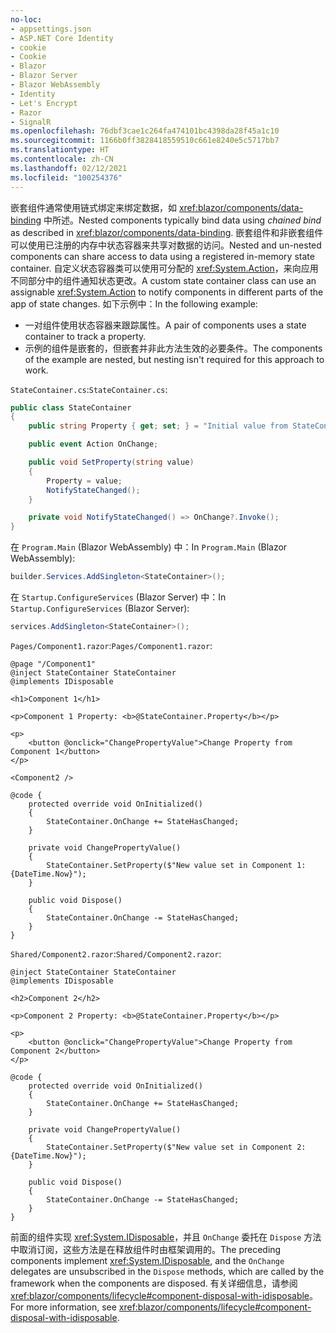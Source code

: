 ```yaml
---
no-loc:
- appsettings.json
- ASP.NET Core Identity
- cookie
- Cookie
- Blazor
- Blazor Server
- Blazor WebAssembly
- Identity
- Let's Encrypt
- Razor
- SignalR
ms.openlocfilehash: 76dbf3cae1c264fa474101bc4398da28f45a1c10
ms.sourcegitcommit: 1166b0ff3828418559510c661e8240e5c5717bb7
ms.translationtype: HT
ms.contentlocale: zh-CN
ms.lasthandoff: 02/12/2021
ms.locfileid: "100254376"
---
```

<span data-ttu-id="2fb3b-101">嵌套组件通常使用链式绑定来绑定数据，如 <xref:blazor/components/data-binding> 中所述。</span><span class="sxs-lookup"><span data-stu-id="2fb3b-101">Nested components typically bind data using *chained bind* as described in <xref:blazor/components/data-binding>.</span></span> <span data-ttu-id="2fb3b-102">嵌套组件和非嵌套组件可以使用已注册的内存中状态容器来共享对数据的访问。</span><span class="sxs-lookup"><span data-stu-id="2fb3b-102">Nested and un-nested components can share access to data using a registered in-memory state container.</span></span> <span data-ttu-id="2fb3b-103">自定义状态容器类可以使用可分配的 <xref:System.Action>，来向应用不同部分中的组件通知状态更改。</span><span class="sxs-lookup"><span data-stu-id="2fb3b-103">A custom state container class can use an assignable <xref:System.Action> to notify components in different parts of the app of state changes.</span></span> <span data-ttu-id="2fb3b-104">如下示例中：</span><span class="sxs-lookup"><span data-stu-id="2fb3b-104">In the following example:</span></span>

* <span data-ttu-id="2fb3b-105">一对组件使用状态容器来跟踪属性。</span><span class="sxs-lookup"><span data-stu-id="2fb3b-105">A pair of components uses a state container to track a property.</span></span>
* <span data-ttu-id="2fb3b-106">示例的组件是嵌套的，但嵌套并非此方法生效的必要条件。</span><span class="sxs-lookup"><span data-stu-id="2fb3b-106">The components of the example are nested, but nesting isn't required for this approach to work.</span></span>

<span data-ttu-id="2fb3b-107">`StateContainer.cs`:</span><span class="sxs-lookup"><span data-stu-id="2fb3b-107">`StateContainer.cs`:</span></span>

```csharp
public class StateContainer
{
    public string Property { get; set; } = "Initial value from StateContainer";

    public event Action OnChange;

    public void SetProperty(string value)
    {
        Property = value;
        NotifyStateChanged();
    }

    private void NotifyStateChanged() => OnChange?.Invoke();
}
```

<span data-ttu-id="2fb3b-108">在 `Program.Main` (Blazor WebAssembly) 中：</span><span class="sxs-lookup"><span data-stu-id="2fb3b-108">In `Program.Main` (Blazor WebAssembly):</span></span>

```csharp
builder.Services.AddSingleton<StateContainer>();
```

<span data-ttu-id="2fb3b-109">在 `Startup.ConfigureServices` (Blazor Server) 中：</span><span class="sxs-lookup"><span data-stu-id="2fb3b-109">In `Startup.ConfigureServices` (Blazor Server):</span></span>

```csharp
services.AddSingleton<StateContainer>();
```

<span data-ttu-id="2fb3b-110">`Pages/Component1.razor`:</span><span class="sxs-lookup"><span data-stu-id="2fb3b-110">`Pages/Component1.razor`:</span></span>

```razor
@page "/Component1"
@inject StateContainer StateContainer
@implements IDisposable

<h1>Component 1</h1>

<p>Component 1 Property: <b>@StateContainer.Property</b></p>

<p>
    <button @onclick="ChangePropertyValue">Change Property from Component 1</button>
</p>

<Component2 />

@code {
    protected override void OnInitialized()
    {
        StateContainer.OnChange += StateHasChanged;
    }

    private void ChangePropertyValue()
    {
        StateContainer.SetProperty($"New value set in Component 1: {DateTime.Now}");
    }

    public void Dispose()
    {
        StateContainer.OnChange -= StateHasChanged;
    }
}
```

<span data-ttu-id="2fb3b-111">`Shared/Component2.razor`:</span><span class="sxs-lookup"><span data-stu-id="2fb3b-111">`Shared/Component2.razor`:</span></span>

```razor
@inject StateContainer StateContainer
@implements IDisposable

<h2>Component 2</h2>

<p>Component 2 Property: <b>@StateContainer.Property</b></p>

<p>
    <button @onclick="ChangePropertyValue">Change Property from Component 2</button>
</p>

@code {
    protected override void OnInitialized()
    {
        StateContainer.OnChange += StateHasChanged;
    }

    private void ChangePropertyValue()
    {
        StateContainer.SetProperty($"New value set in Component 2: {DateTime.Now}");
    }

    public void Dispose()
    {
        StateContainer.OnChange -= StateHasChanged;
    }
}
```

<span data-ttu-id="2fb3b-112">前面的组件实现 <xref:System.IDisposable>，并且 `OnChange` 委托在 `Dispose` 方法中取消订阅，这些方法是在释放组件时由框架调用的。</span><span class="sxs-lookup"><span data-stu-id="2fb3b-112">The preceding components implement <xref:System.IDisposable>, and the `OnChange` delegates are unsubscribed in the `Dispose` methods, which are called by the framework when the components are disposed.</span></span> <span data-ttu-id="2fb3b-113">有关详细信息，请参阅 <xref:blazor/components/lifecycle#component-disposal-with-idisposable>。</span><span class="sxs-lookup"><span data-stu-id="2fb3b-113">For more information, see <xref:blazor/components/lifecycle#component-disposal-with-idisposable>.</span></span>
